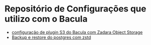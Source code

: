 # Repositório de Configurações que utilizo com o Bacula

* [configuração de plugin S3 do Bacula com Zadara Object Storage](backup_restore_pg_com_zstd)
* [Backup e restore do postgres com zstd](backup_restore_pg_com_zstd)